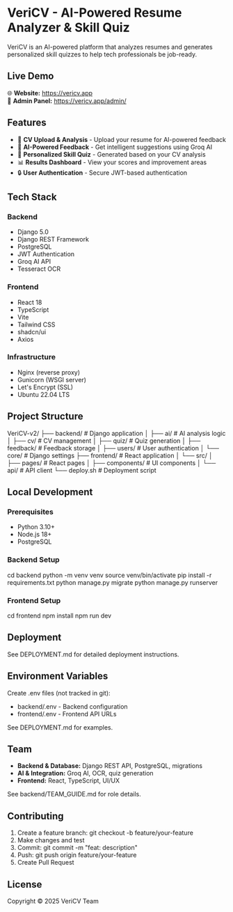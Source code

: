 # VeriCV - AI-Powered Resume Analyzer & Skill Quiz

VeriCV is an AI-powered platform that analyzes resumes and generates personalized skill quizzes to help tech professionals be job-ready.

## Live Demo

🌐 **Website:** https://vericv.app  
🔧 **Admin Panel:** https://vericv.app/admin/

## Features

- 📄 **CV Upload & Analysis** - Upload your resume for AI-powered feedback
- 🤖 **AI-Powered Feedback** - Get intelligent suggestions using Groq AI
- 📝 **Personalized Skill Quiz** - Generated based on your CV analysis
- 📊 **Results Dashboard** - View your scores and improvement areas
- 🔒 **User Authentication** - Secure JWT-based authentication

## Tech Stack

### Backend
- Django 5.0
- Django REST Framework
- PostgreSQL
- JWT Authentication
- Groq AI API
- Tesseract OCR

### Frontend
- React 18
- TypeScript
- Vite
- Tailwind CSS
- shadcn/ui
- Axios

### Infrastructure
- Nginx (reverse proxy)
- Gunicorn (WSGI server)
- Let's Encrypt (SSL)
- Ubuntu 22.04 LTS

## Project Structure

VeriCV-v2/
├── backend/          # Django application
│   ├── ai/           # AI analysis logic
│   ├── cv/           # CV management
│   ├── quiz/         # Quiz generation
│   ├── feedback/     # Feedback storage
│   ├── users/        # User authentication
│   └── core/         # Django settings
├── frontend/         # React application
│   └── src/
│       ├── pages/    # React pages
│       ├── components/ # UI components
│       └── api/      # API client
└── deploy.sh         # Deployment script

## Local Development

### Prerequisites
- Python 3.10+
- Node.js 18+
- PostgreSQL

### Backend Setup
cd backend
python -m venv venv
source venv/bin/activate
pip install -r requirements.txt
python manage.py migrate
python manage.py runserver

### Frontend Setup
cd frontend
npm install
npm run dev

## Deployment

See DEPLOYMENT.md for detailed deployment instructions.

## Environment Variables

Create .env files (not tracked in git):
- backend/.env - Backend configuration
- frontend/.env - Frontend API URLs

See DEPLOYMENT.md for examples.

## Team

- **Backend & Database:** Django REST API, PostgreSQL, migrations
- **AI & Integration:** Groq AI, OCR, quiz generation
- **Frontend:** React, TypeScript, UI/UX

See backend/TEAM_GUIDE.md for role details.

## Contributing

1. Create a feature branch: git checkout -b feature/your-feature
2. Make changes and test
3. Commit: git commit -m "feat: description"
4. Push: git push origin feature/your-feature
5. Create Pull Request

## License

Copyright © 2025 VeriCV Team
